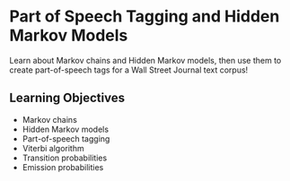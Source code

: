 # Part of Speech Tagging and Hidden Markov Models
Learn about Markov chains and Hidden Markov models, then use them to create part-of-speech tags for a Wall Street Journal text corpus!

## Learning Objectives
* Markov chains
* Hidden Markov models
* Part-of-speech tagging
* Viterbi algorithm
* Transition probabilities
* Emission probabilities